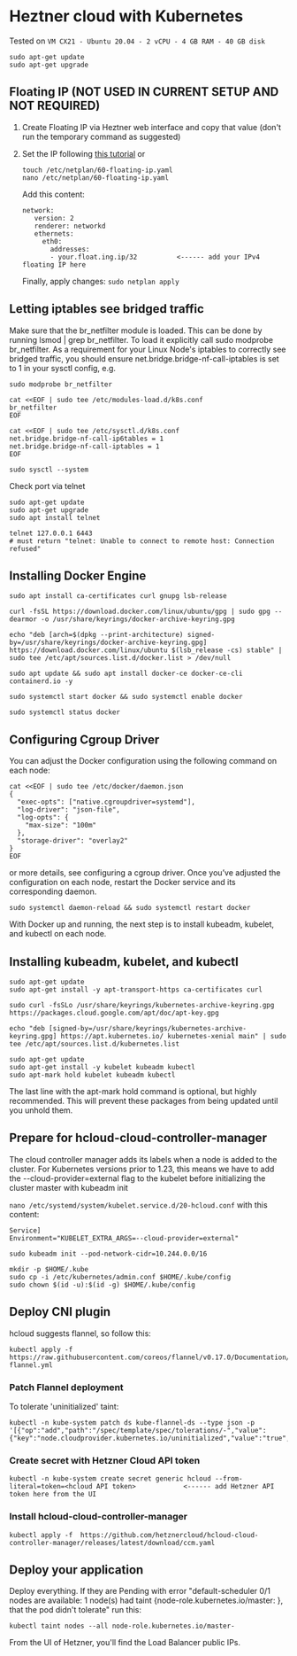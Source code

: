 # Heztner cloud with Kubernetes

Tested on `VM CX21 - Ubuntu 20.04 - 2 vCPU - 4 GB RAM - 40 GB disk`

```
sudo apt-get update
sudo apt-get upgrade
```

## Floating IP (NOT USED IN CURRENT SETUP AND NOT REQUIRED)

1. Create Floating IP via Heztner web interface and copy that value (don't run the temporary command as suggested)
2. Set the IP following [this tutorial](https://docs.hetzner.com/cloud/floating-ips/persistent-configuration/) or

    ```
    touch /etc/netplan/60-floating-ip.yaml
    nano /etc/netplan/60-floating-ip.yaml
    ```

    Add this content:
    ```
    network:
       version: 2
       renderer: networkd
       ethernets:
         eth0:
           addresses:
           - your.float.ing.ip/32          <------ add your IPv4 floating IP here
    ```

    Finally, apply changes:
    `sudo netplan apply`


## Letting iptables see bridged traffic

Make sure that the br_netfilter module is loaded. This can be done by running lsmod | grep br_netfilter. To load it explicitly call sudo modprobe br_netfilter.
As a requirement for your Linux Node's iptables to correctly see bridged traffic, you should ensure net.bridge.bridge-nf-call-iptables is set to 1 in your sysctl config, e.g.

```
sudo modprobe br_netfilter

cat <<EOF | sudo tee /etc/modules-load.d/k8s.conf
br_netfilter
EOF

cat <<EOF | sudo tee /etc/sysctl.d/k8s.conf
net.bridge.bridge-nf-call-ip6tables = 1
net.bridge.bridge-nf-call-iptables = 1
EOF

sudo sysctl --system

```

Check port via telnet

```
sudo apt-get update
sudo apt-get upgrade
sudo apt install telnet

telnet 127.0.0.1 6443
# must return "telnet: Unable to connect to remote host: Connection refused"

```


## Installing Docker Engine

```
sudo apt install ca-certificates curl gnupg lsb-release

curl -fsSL https://download.docker.com/linux/ubuntu/gpg | sudo gpg --dearmor -o /usr/share/keyrings/docker-archive-keyring.gpg

echo "deb [arch=$(dpkg --print-architecture) signed-by=/usr/share/keyrings/docker-archive-keyring.gpg] https://download.docker.com/linux/ubuntu $(lsb_release -cs) stable" | sudo tee /etc/apt/sources.list.d/docker.list > /dev/null

sudo apt update && sudo apt install docker-ce docker-ce-cli containerd.io -y

sudo systemctl start docker && sudo systemctl enable docker 

sudo systemctl status docker
```


## Configuring Cgroup Driver

You can adjust the Docker configuration using the following command on each node:

```
cat <<EOF | sudo tee /etc/docker/daemon.json
{
  "exec-opts": ["native.cgroupdriver=systemd"],
  "log-driver": "json-file",
  "log-opts": {
    "max-size": "100m"
  },
  "storage-driver": "overlay2"
}
EOF
```

or more details, see configuring a cgroup driver.
Once you’ve adjusted the configuration on each node, restart the Docker service and its corresponding daemon.

`sudo systemctl daemon-reload && sudo systemctl restart docker`

With Docker up and running, the next step is to install kubeadm, kubelet, and kubectl on each node.


## Installing kubeadm, kubelet, and kubectl

```
sudo apt-get update
sudo apt-get install -y apt-transport-https ca-certificates curl

sudo curl -fsSLo /usr/share/keyrings/kubernetes-archive-keyring.gpg https://packages.cloud.google.com/apt/doc/apt-key.gpg

echo "deb [signed-by=/usr/share/keyrings/kubernetes-archive-keyring.gpg] https://apt.kubernetes.io/ kubernetes-xenial main" | sudo tee /etc/apt/sources.list.d/kubernetes.list

sudo apt-get update
sudo apt-get install -y kubelet kubeadm kubectl
sudo apt-mark hold kubelet kubeadm kubectl
```

The last line with the apt-mark hold command is optional, but highly recommended. This will prevent these packages from being updated until you unhold them.


## Prepare for hcloud-cloud-controller-manager

The cloud controller manager adds its labels when a node is added to the cluster.
For Kubernetes versions prior to 1.23, this means we have to add the --cloud-provider=external flag to the kubelet before initializing the cluster master with kubeadm init

`nano /etc/systemd/system/kubelet.service.d/20-hcloud.conf` with this content:

```
Service]
Environment="KUBELET_EXTRA_ARGS=--cloud-provider=external"
```

```
sudo kubeadm init --pod-network-cidr=10.244.0.0/16

mkdir -p $HOME/.kube
sudo cp -i /etc/kubernetes/admin.conf $HOME/.kube/config
sudo chown $(id -u):$(id -g) $HOME/.kube/config
```


## Deploy CNI plugin

hcloud suggests flannel, so follow this:

```
kubectl apply -f https://raw.githubusercontent.com/coreos/flannel/v0.17.0/Documentation/kube-flannel.yml
```

### Patch Flannel deployment

To tolerate 'uninitialized' taint:

```
kubectl -n kube-system patch ds kube-flannel-ds --type json -p '[{"op":"add","path":"/spec/template/spec/tolerations/-","value":{"key":"node.cloudprovider.kubernetes.io/uninitialized","value":"true","effect":"NoSchedule"}}]'
```

### Create secret with Hetzner Cloud API token

```
kubectl -n kube-system create secret generic hcloud --from-literal=token=<hcloud API token>            <------ add Hetzner API token here from the UI
```

### Install hcloud-cloud-controller-manager

```
kubectl apply -f  https://github.com/hetznercloud/hcloud-cloud-controller-manager/releases/latest/download/ccm.yaml
```


## Deploy your application

Deploy everything. If they are Pending with error "default-scheduler  0/1 nodes are available: 1 node(s) had taint {node-role.kubernetes.io/master: }, that the pod didn't tolerate" run this:

```
kubectl taint nodes --all node-role.kubernetes.io/master-
```

From the UI of Hetzner, you'll find the Load Balancer public IPs.